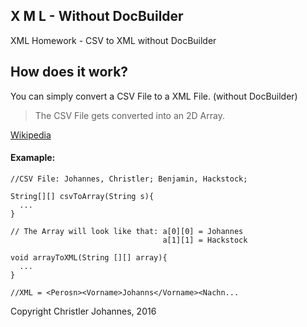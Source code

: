 ## X M L - Without DocBuilder

XML Homework - CSV to XML without DocBuilder

## How does it work?
You can simply convert a CSV File to a XML File. (without DocBuilder)

> The CSV File gets converted into an 2D Array.

[Wikipedia](https://en.wikipedia.org/wiki/XML)

#### Examaple:

```
//CSV File: Johannes, Christler; Benjamin, Hackstock;

String[][] csvToArray(String s){
  ...
}

// The Array will look like that: a[0][0] = Johannes
                                  a[1][1] = Hackstock

void arrayToXML(String [][] array){
  ...
}

//XML = <Perosn><Vorname>Johanns</Vorname><Nachn...
```

Copyright Christler Johannes, 2016
